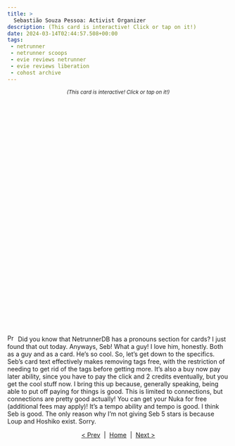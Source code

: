 ```yaml
---
title: >
  Sebastião Souza Pessoa: Activist Organizer
description: (This card is interactive! Click or tap on it!)
date: 2024-03-14T02:44:57.508+00:00
tags:
 - netrunner
 - netrunner scoops
 - evie reviews netrunner
 - evie reviews liberation
 - cohost archive
---
```


<p><span style="font-size: smaller; font-style: italic; text-align: center; width: 100%; display: flex; justify-content: center;">(This card is interactive! Click or tap on it!)</span></p>
<div aria-describedby="sebastiao">
	<div aria-hidden="true">
      <div style="display: grid; justify-content: center; padding: 1rem 0px; position: relative;">
        <details style="display: inline-block; background: url(&quot;https://web.archive.org/web/20250107024131/https://staging.cohostcdn.org/attachment/c460ae0e-fbff-4b52-b9c5-1687059655ed/svgviewer-output(6).svg&quot;) left top / 100% 100% no-repeat; filter: drop-shadow(rgba(0, 0, 0, 0.25) 0.25rem 0.5rem 4px);">
          <summary style="width: 300px; height: 484px; font-size: 0px;" tabindex="0"></summary>
          <div style="height: 1px;"></div>
            <div style="position: absolute; bottom: 0px; width: 300px; display: flex; justify-content: center; padding-top: 1rem;">
              <div style="position: relative; width: 3em; height: 3em;">
                <div style="position: absolute; top: 50%; left: 50%; animation: 0.5s cubic-bezier(0.2, 1.5, 0.6, 1) 0.75s backwards slideupleft;">
                  <div style="position: absolute; font-size: 3em; line-height: 1; transform: translate(-50%, -50%); color: rgb(223, 165, 15);">★</div>
                </div>
              </div>
              <div style="position: relative; width: 3em; height: 3em;">
                <div style="position: absolute; top: 50%; left: 50%; animation: 0.5s cubic-bezier(0.2, 1.5, 0.6, 1) 1s backwards slideupleft;">
                  <div style="position: absolute; font-size: 3em; line-height: 1; transform: translate(-50%, -50%); color: rgb(223, 165, 15);">★</div>
                </div>
              </div>
              <div style="position: relative; width: 3em; height: 3em;">
                <div style="position: absolute; top: 50%; left: 50%; animation: 0.5s cubic-bezier(0.2, 1.5, 0.6, 1) 1.25s backwards slideupleft;">
                  <div style="position: absolute; font-size: 3em; line-height: 1; transform: translate(-50%, -50%); color: rgb(223, 165, 15);">★</div>
                </div>
              </div>
              <div style="position: relative; width: 3em; height: 3em;">
                <div style="position: absolute; top: 50%; left: 50%; animation: 0.5s cubic-bezier(0.2, 1.5, 0.6, 1) 1.5s backwards slideupleft;">
                  <div style="position: absolute; font-size: 3em; line-height: 1; transform: translate(-50%, -50%); color: rgb(223, 165, 15);">★</div>
                </div>
            </div>
            <div style="position: relative; width: 3em; height: 3em;">
              <div style="position: absolute; top: 50%; left: 50%; animation: 0.5s cubic-bezier(0.2, 1.5, 0.6, 1) 1.75s backwards slideupleft;">
                <div style="position: absolute; font-size: 3em; line-height: 1; transform: translate(-50%, -50%); color: rgb(23, 26, 30);">★</div>
              </div>
          </div>
        </div>
      </details>
    </div>
  </div>
  <div id="user-content-sebastiao" style="clip: rect(0px, 0px, 0px, 0px); clip-path: inset(50%); height: 1px; overflow: hidden; position: absolute; white-space: nowrap; width: 1px;">
    <p>Identity: G-mod<br>Deck size: 45 • Influence: 15 • Link: 0<br>Pronouns: he/him
</p>
    <p>
      Whenever you take 1 or more tags, if you had no tags, you may install 1 connection resource from your grip, paying 2[credit] less.<br>As an additional cost to trash a connection resource with the basic action, the Corp must trash 1 card from HQ.
    </p>
    <p>4 stars</p>
  </div>
</div>
<p>
<img style="height: 1rem; width: auto; display: inline; margin: 0px 0.5rem 0px 0px;" src="https://web.archive.org/web/20250107024131im_/https://staging.cohostcdn.org/attachment/a87d4d1d-5e91-4623-95f6-7301702fed80/CleanShot%202024-03-13%20at%2021.40.41%402x.png?width=675" alt="Pronouns: he/him">Did you know that NetrunnerDB has a pronouns section for cards? I just found that out today. Anyways, Seb! What a guy! I love him, honestly. Both as a guy and as a card. He’s so cool. So, let’s get down to the specifics. Seb’s card text effectively makes removing tags free, with the restriction of needing to get rid of the tags before getting more. It’s also a buy now pay later ability, since you have to pay the click and 2 credits eventually, but you get the cool stuff now. I bring this up because, generally speaking, being able to put off paying for things is good. This is limited to connections, but connections are pretty good actually! You can get your Nuka for free (additional fees may apply)! It’s a tempo ability and tempo is good. I think Seb is good. The only reason why I’m not giving Seb 5 stars is because Loup and Hoshiko exist. Sorry.
</p>
<div style="display: grid; justify-content: center;"><div style="display: flex; gap: 0.5rem;"><span><a href="https://web.archive.org/web/20250107024131mp_/https://cohost.org/ewie/post/5068322-thunderbolt-armament" target="_blank" rel="nofollow noopener" tabindex="0">&lt; Prev</a></span><span>|</span><span><a href="https://web.archive.org/web/20250107024131mp_/https://cohost.org/ewie/post/5051518-it-s-netrunner-scoop" target="_blank" rel="nofollow noopener" tabindex="0">Home</a></span><span>|</span><span><a href="https://web.archive.org/web/20250107024131mp_/https://cohost.org/ewie/post/5069601-eye-for-an-eye" target="_blank" rel="nofollow noopener" tabindex="0">Next &gt;</a></span></div></div>